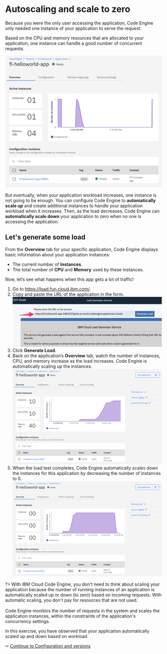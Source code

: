 # Autoscaling and scale to zero

Because you were the only user accessing the application, Code Engine only needed one instance of your application to serve the request.

Based on the CPU and memory resources that are allocated to your application, one instance can handle a good number of concurrent requests.

![](images/20-one-instance.png ':size=400')

But eventually, when your application workload increases, one instance is not going to be enough. You can configure Code Engine to **automatically scale up** and create additional instances to handle your application workload when it increases. Then, as the load decreases, Code Engine can **automatically scale down** your application to zero when no one is accessing the application.

## Let's generate some load

From the **Overview** tab for your specific application, Code Engine displays basic information about your application instances:
   * The current number of **Instances**.
   * The total number of **CPU** and **Memory** used by these instances.

Now, let’s see what happens when this app gets a lot of traffic!
1. Go to https://load.fun.cloud.ibm.com/.
1. Copy and paste the URL of the application in the form.
   ![](images/20-configure-load.png ':size=400')
1. Click **Generate Load**.
1. Back on the application’s **Overview** tab, watch the number of instances, CPU, and memory increase as the load increases. Code Engine is automatically scaling up the instances.
   ![](images/20-load.png ':size=400')
1. When the load test completes, Code Engine automatically scales down the instances for this application by decreasing the number of instances to 0.
   ![](images/20-load-scale-to-zero.png ':size=400')

?> With IBM Cloud Code Engine, you don't need to think about scaling your application because the number of running instances of an application is automatically scaled up or down (to zero) based on incoming requests. With automatic scaling, you don't pay for resources that are not used.
<br><br>
Code Engine monitors the number of requests in the system and scales the application instances, within the constraints of the application's concurrency settings.

In this exercise, you have observed that your application automatically scaled up and down based on workload.

⇨ [Continue to Configuration and versions](30-configuration-and-versions.md)